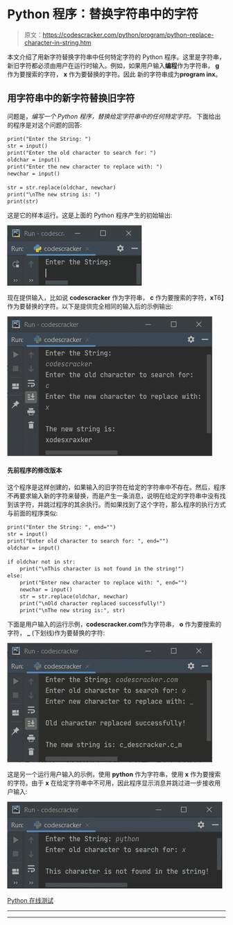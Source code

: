# Python 程序：替换字符串中的字符

> 原文：<https://codescracker.com/python/program/python-replace-character-in-string.htm>

本文介绍了用新字符替换字符串中任何特定字符的 Python 程序。这里是字符串，新旧字符都必须由用户在运行时输入。例如，如果用户输入**编程**作为字符串， **g** 作为要搜索的字符， **x** 作为要替换的字符。因此 新的字符串成为**program inx**。

## 用字符串中的新字符替换旧字符

问题是，*编写一个 Python 程序，替换给定字符串中的任何特定字符。* 下面给出的程序是对这个问题的回答:

```
print("Enter the String: ")
str = input()
print("Enter the old character to search for: ")
oldchar = input()
print("Enter the new character to replace with: ")
newchar = input()

str = str.replace(oldchar, newchar)
print("\nThe new string is: ")
print(str)
```

这是它的样本运行。这是上面的 Python 程序产生的初始输出:

![python replace character in string](img/d0b9ef0cf69ac933d0774a752c656bde.png)

现在提供输入，比如说 **codescracker** 作为字符串， **c** 作为要搜索的字符，**x**T6】作为要替换的字符。以下是提供完全相同的输入后的示例输出:

![replace character in string python](img/8e611dce02a815fcd99c7e777362fae9.png)

#### 先前程序的修改版本

这个程序是这样创建的，如果输入的旧字符在给定的字符串中不存在。然后，程序不再要求输入新的字符来替换，而是产生一条消息，说明在给定的字符串中没有找到该字符，并跳过程序的其余执行。而如果找到了这个字符，那么程序的执行方式与前面的程序类似:

```
print("Enter the String: ", end="")
str = input()
print("Enter old character to search for: ", end="")
oldchar = input()

if oldchar not in str:
    print("\nThis character is not found in the string!")
else:
    print("Enter new character to replace with: ", end="")
    newchar = input()
    str = str.replace(oldchar, newchar)
    print("\nOld character replaced successfully!")
    print("\nThe new string is:", str)
```

下面是用户输入的运行示例，**codescracker.com**作为字符串， **o** 作为要搜索的字符， **_** (下划线)作为要替换的字符:

![replace old character with new in string python](img/5d4f04449ccf0790fa0a0365d2b2f443.png)

这是另一个运行用户输入的示例，使用 **python** 作为字符串，使用 **x** 作为要搜索的字符。由于 **x** 在给定字符串中不可用，因此程序显示消息并跳过进一步接收用户输入:

![replace character with new character string python](img/dee48fd03d7f7bf4c15765ec25fbfede.png)

[Python 在线测试](/exam/showtest.php?subid=10)

* * *

* * *